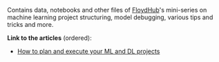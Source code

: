 Contains data, notebooks and other files of [FloydHub](floydhub.com)'s mini-series on machine learning project structuring, model debugging, various tips and tricks and more. 

**Link to the articles** (ordered):
- [How to plan and execute your ML and DL projects](https://blog.floydhub.com/structuring-and-planning-your-machine-learning-project/)
